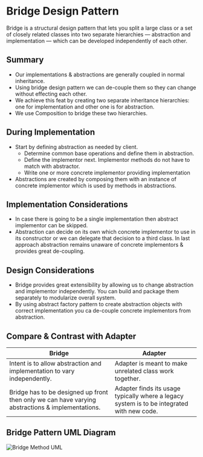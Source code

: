 # Bridge Design Pattern

Bridge is a structural design pattern that lets you split a large class or a set of closely related classes into two separate hierarchies — abstraction and implementation — which can be developed independently of each other.

## Summary

* Our implementations & abstractions are generally coupled in normal inheritance. 
* Using bridge design pattern we can de-couple them so they can change without effecting each other.
* We achieve this feat by creating two separate inheritance hierarchies: one for implementation and other one is for abstraction.
* We use Composition to bridge these two hierarchies.

## During Implementation

* Start by defining abstraction as needed by client.
    * Determine common base operations and define them in abstraction.
    * Define the implementor next. Implementor methods do not have to match with abstractor.
    * Write one or more concrete implementor providing implementation
* Abstractions are created by composing them with an instance of concrete implementor which is used by methods in abstractions.

## Implementation Considerations

* In case there is going to be a single implementation then abstract implementor can be skipped.
* Abstraction can decide on its own which concrete implementor to use in its constructor or we can delegate that decision to a third class. In last approach abstraction remains unaware of concrete implementors & provides great de-coupling.

## Design Considerations

* Bridge provides great extensibility by allowing us to change abstraction and implementor independently. You can build and package them separately to modularize overall system.
* By using abstract factory pattern to create abstraction objects with correct implementation you ca de-couple concrete implementors from abstraction.

## Compare & Contrast with Adapter

Bridge  | Adapter
------------- | -------------
Intent is to allow abstraction and implementation to vary independently. | Adapter is meant to make unrelated class work together.
Bridge has to be designed up front then only we can have varying abstractions & implementations. | Adapter finds its usage typically where a legacy system is to be integrated with new code.

## Bridge Pattern UML Diagram

![Bridge Method UML](https://github.com/ugurcancetin/Design-Patterns-Java8/blob/master/Structural%20DPs/Bridge-DP/Bridge-DP.PNG)
